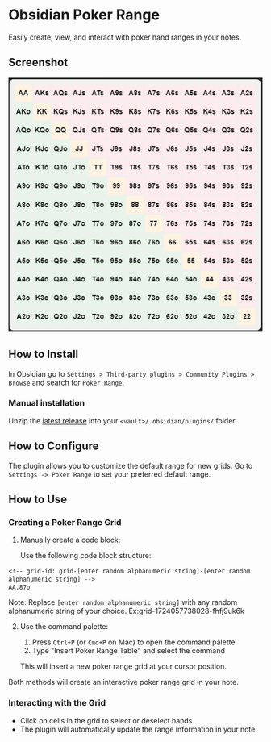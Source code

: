 # Obsidian Poker Range

Easily create, view, and interact with poker hand ranges in your notes.

## Screenshot

![Poker Range Grid](./image/poker-range-grid.gif)

## How to Install

In Obsidian go to `Settings > Third-party plugins > Community Plugins > Browse` and search for `Poker Range`.

### Manual installation

Unzip the [latest release](https://github.com/marplek/obsidian-poker-range/releases/latest) into your `<vault>/.obsidian/plugins/` folder.

## How to Configure

The plugin allows you to customize the default range for new grids. Go to `Settings -> Poker Range` to set your preferred default range.

## How to Use

### Creating a Poker Range Grid

1. Manually create a code block:

    Use the following code block structure:

```poker-range
<!-- grid-id: grid-[enter random alphanumeric string]-[enter random alphanumeric string] -->
AA,87o
```

Note: Replace `[enter random alphanumeric string]` with any random alphanumeric string of your choice. Ex:grid-1724057738028-fhfj9uk6k

2. Use the command palette:

    1. Press `Ctrl+P` (or `Cmd+P` on Mac) to open the command palette
    2. Type "Insert Poker Range Table" and select the command

    This will insert a new poker range grid at your cursor position.

Both methods will create an interactive poker range grid in your note.

### Interacting with the Grid

-   Click on cells in the grid to select or deselect hands
-   The plugin will automatically update the range information in your note
